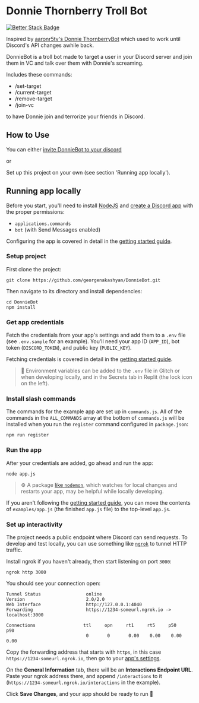 # **Donnie Thornberry Troll Bot**
[![Better Stack Badge](https://uptime.betterstack.com/status-badges/v1/monitor/212yg.svg)](https://uptime.betterstack.com/?utm_source=status_badge) 


Inspired by [aaronr5tv's Donnie ThornberryBot](https://github.com/aaronr5tv/DonnieThornberryBot) which used to work until Discord's API changes awhile back.

DonnieBot is a troll bot made to target a user in your Discord server and join them in VC and talk over them with Donnie's screaming.

Includes these commands:

-   /set-target
-   /current-target
-   /remove-target
-   /join-vc

to have Donnie join and terrorize your friends in Discord.

## How to Use

You can either [invite DonnieBot to your discord](https://discord.com/oauth2/authorize?client_id=1391512774001164308)

or

Set up this project on your own (see section 'Running app locally').

## Running app locally

Before you start, you'll need to install [NodeJS](https://nodejs.org/en/download/) and [create a Discord app](https://discord.com/developers/applications) with the proper permissions:

-   `applications.commands`
-   `bot` (with Send Messages enabled)

Configuring the app is covered in detail in the [getting started guide](https://discord.com/developers/docs/getting-started).

### Setup project

First clone the project:

```
git clone https://github.com/georgenakashyan/DonnieBot.git
```

Then navigate to its directory and install dependencies:

```
cd DonnieBot
npm install
```

### Get app credentials

Fetch the credentials from your app's settings and add them to a `.env` file (see `.env.sample` for an example). You'll need your app ID (`APP_ID`), bot token (`DISCORD_TOKEN`), and public key (`PUBLIC_KEY`).

Fetching credentials is covered in detail in the [getting started guide](https://discord.com/developers/docs/getting-started).

> 🔑 Environment variables can be added to the `.env` file in Glitch or when developing locally, and in the Secrets tab in Replit (the lock icon on the left).

### Install slash commands

The commands for the example app are set up in `commands.js`. All of the commands in the `ALL_COMMANDS` array at the bottom of `commands.js` will be installed when you run the `register` command configured in `package.json`:

```
npm run register
```

### Run the app

After your credentials are added, go ahead and run the app:

```
node app.js
```

> ⚙️ A package [like `nodemon`](https://github.com/remy/nodemon), which watches for local changes and restarts your app, may be helpful while locally developing.

If you aren't following the [getting started guide](https://discord.com/developers/docs/getting-started), you can move the contents of `examples/app.js` (the finished `app.js` file) to the top-level `app.js`.

### Set up interactivity

The project needs a public endpoint where Discord can send requests. To develop and test locally, you can use something like [`ngrok`](https://ngrok.com/) to tunnel HTTP traffic.

Install ngrok if you haven't already, then start listening on port `3000`:

```
ngrok http 3000
```

You should see your connection open:

```
Tunnel Status                 online
Version                       2.0/2.0
Web Interface                 http://127.0.0.1:4040
Forwarding                    https://1234-someurl.ngrok.io -> localhost:3000

Connections                  ttl     opn     rt1     rt5     p50     p90
                              0       0       0.00    0.00    0.00    0.00
```

Copy the forwarding address that starts with `https`, in this case `https://1234-someurl.ngrok.io`, then go to your [app's settings](https://discord.com/developers/applications).

On the **General Information** tab, there will be an **Interactions Endpoint URL**. Paste your ngrok address there, and append `/interactions` to it (`https://1234-someurl.ngrok.io/interactions` in the example).

Click **Save Changes**, and your app should be ready to run 🚀
